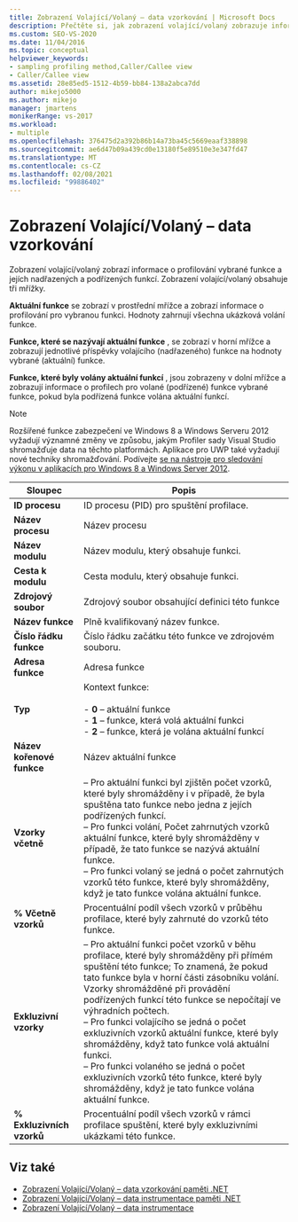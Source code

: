 ```yaml
---
title: Zobrazení Volající/Volaný – data vzorkování | Microsoft Docs
description: Přečtěte si, jak zobrazení volající/volaný zobrazuje informace o profilování vybrané funkce a jejích nadřazených a podřízených funkcí v Prohlížeč výkonu.
ms.custom: SEO-VS-2020
ms.date: 11/04/2016
ms.topic: conceptual
helpviewer_keywords:
- sampling profiling method,Caller/Callee view
- Caller/Callee view
ms.assetid: 28e85ed5-1512-4b59-bb84-138a2abca7dd
author: mikejo5000
ms.author: mikejo
manager: jmartens
monikerRange: vs-2017
ms.workload:
- multiple
ms.openlocfilehash: 376475d2a392b86b14a73ba45c5669eaaf338898
ms.sourcegitcommit: ae6d47b09a439cd0e13180f5e89510e3e347fd47
ms.translationtype: MT
ms.contentlocale: cs-CZ
ms.lasthandoff: 02/08/2021
ms.locfileid: "99886402"
---
```

# <a name="callercallee-view---sampling-data"></a>Zobrazení Volající/Volaný – data vzorkování
Zobrazení volající/volaný zobrazí informace o profilování vybrané funkce a jejích nadřazených a podřízených funkcí. Zobrazení volající/volaný obsahuje tři mřížky.

 **Aktuální funkce** se zobrazí v prostřední mřížce a zobrazí informace o profilování pro vybranou funkci. Hodnoty zahrnují všechna ukázková volání funkce.

 **Funkce, které se nazývají aktuální funkce** , se zobrazí v horní mřížce a zobrazují jednotlivé příspěvky volajícího (nadřazeného) funkce na hodnoty vybrané (aktuální) funkce.

 **Funkce, které byly volány aktuální funkcí** , jsou zobrazeny v dolní mřížce a zobrazují informace o profilech pro volané (podřízené) funkce vybrané funkce, pokud byla podřízená funkce volána aktuální funkcí.

> [!NOTE]
> Rozšířené funkce zabezpečení ve Windows 8 a Windows Serveru 2012 vyžadují významné změny ve způsobu, jakým Profiler sady Visual Studio shromažďuje data na těchto platformách. Aplikace pro UWP také vyžadují nové techniky shromažďování. Podívejte [se na nástroje pro sledování výkonu v aplikacích pro Windows 8 a Windows Server 2012](../profiling/performance-tools-on-windows-8-and-windows-server-2012-applications.md).

|Sloupec|Popis|
|------------|-----------------|
|**ID procesu**|ID procesu (PID) pro spuštění profilace.|
|**Název procesu**|Název procesu|
|**Název modulu**|Název modulu, který obsahuje funkci.|
|**Cesta k modulu**|Cesta modulu, který obsahuje funkci.|
|**Zdrojový soubor**|Zdrojový soubor obsahující definici této funkce|
|**Název funkce**|Plně kvalifikovaný název funkce.|
|**Číslo řádku funkce**|Číslo řádku začátku této funkce ve zdrojovém souboru.|
|**Adresa funkce**|Adresa funkce|
|**Typ**|Kontext funkce:<br /><br /> -   **0** – aktuální funkce<br />-   **1** – funkce, která volá aktuální funkci<br />-   **2** – funkce, která je volána aktuální funkcí|
|**Název kořenové funkce**|Název aktuální funkce|
|**Vzorky včetně**|– Pro aktuální funkci byl zjištěn počet vzorků, které byly shromážděny i v případě, že byla spuštěna tato funkce nebo jedna z jejích podřízených funkcí.<br />– Pro funkci volání, Počet zahrnutých vzorků aktuální funkce, které byly shromážděny v případě, že tato funkce se nazývá aktuální funkce.<br />– Pro funkci volaný se jedná o počet zahrnutých vzorků této funkce, které byly shromážděny, když je tato funkce volána aktuální funkce.|
|**% Včetně vzorků**|Procentuální podíl všech vzorků v průběhu profilace, které byly zahrnuté do vzorků této funkce.|
|**Exkluzivní vzorky**|– Pro aktuální funkci počet vzorků v běhu profilace, které byly shromážděny při přímém spuštění této funkce; To znamená, že pokud tato funkce byla v horní části zásobníku volání. Vzorky shromážděné při provádění podřízených funkcí této funkce se nepočítají ve výhradních počtech.<br />– Pro funkci volajícího se jedná o počet exkluzivních vzorků aktuální funkce, které byly shromážděny, když tato funkce volá aktuální funkci.<br />– Pro funkci volaného se jedná o počet exkluzivních vzorků této funkce, které byly shromážděny, když je tato funkce volána aktuální funkce.|
|**% Exkluzivních vzorků**|Procentuální podíl všech vzorků v rámci profilace spuštění, které byly exkluzivními ukázkami této funkce.|

## <a name="see-also"></a>Viz také
- [Zobrazení Volající/Volaný – data vzorkování paměti .NET](../profiling/caller-callee-view-dotnet-memory-sampling-data.md)
- [Zobrazení Volající/Volaný – data instrumentace paměti .NET](../profiling/caller-callee-view-net-memory-instrumentation-data.md)
- [Zobrazení Volající/Volaný – data instrumentace](../profiling/caller-callee-view-instrumentation-data.md)
